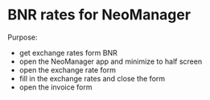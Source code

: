 # BNR rates for NeoManager

Purpose:
- get exchange rates form BNR
- open the NeoManager app and minimize to half screen
- open the exchange rate form
- fill in the exchange rates and close the form
- open the invoice form
